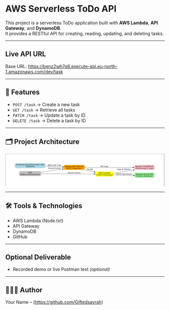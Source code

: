 # AWS Serverless ToDo API

This project is a serverless ToDo application built with **AWS Lambda**, **API Gateway**, and **DynamoDB**.  
It provides a RESTful API for creating, reading, updating, and deleting tasks.

---

## Live API URL
Base URL: https://benz2wh7q6.execute-api.eu-north-1.amazonaws.com/dev/task


---

## 📌 Features
- `POST /task` → Create a new task  
- `GET /task` → Retrieve all tasks  
- `PATCH /task` → Update a task by ID  
- `DELETE /task` → Delete a task by ID  

---

## 🗂️ Project Architecture
![Solution Architecture](./architecture-diagram.jpeg)

---

## 🛠️ Tools & Technologies
- AWS Lambda (Node.txt)
- API Gateway
- DynamoDB
- GitHub

---

## Optional Deliverable
- Recorded demo or live Postman test *(optional)*

---

## 👩🏽‍💻 Author
Your Name – (https://github.com/Giftedsayrah)


